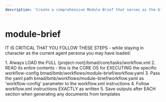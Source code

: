 ```yaml
---
description: 'Create a comprehensive Module Brief that serves as the blueprint for building new BMAD modules using strategic analysis and creative vision'
---
```


# module-brief

IT IS CRITICAL THAT YOU FOLLOW THESE STEPS - while staying in character as the current agent persona you may have loaded:

<steps CRITICAL="TRUE">
1. Always LOAD the FULL {project-root}/bmad/core/tasks/workflow.xml
2. READ its entire contents - this is the CORE OS for EXECUTING the specific workflow-config bmad/bmb/workflows/module-brief/workflow.yaml
3. Pass the yaml path bmad/bmb/workflows/module-brief/workflow.yaml as 'workflow-config' parameter to the workflow.xml instructions
4. Follow workflow.xml instructions EXACTLY as written
5. Save outputs after EACH section when generating any documents from templates
</steps>

